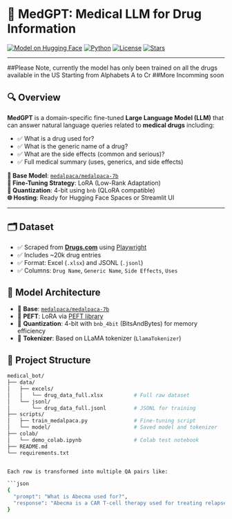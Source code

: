 # 🧠 MedGPT: Medical LLM for Drug Information

[![Model on Hugging Face](https://img.shields.io/badge/HuggingFace-MedAlpaca-yellow?logo=huggingface)](https://huggingface.co/medalpaca/medalpaca-7b)
[![Python](https://img.shields.io/badge/Python-3.10+-blue?logo=python)](https://www.python.org/)
[![License](https://img.shields.io/badge/License-MIT-green.svg)](LICENSE)
[![Stars](https://img.shields.io/github/stars/yourusername/medalpaca-medical-llm?style=social)](https://github.com/yourusername/medalpaca-medical-llm)

---
##Please Note, currently the model has only been trained on all the drugs available in the US Starting from Alphabets A to Cr
##More Incomming soon

## 🔍 Overview

**MedGPT** is a domain-specific fine-tuned **Large Language Model (LLM)** that can answer natural language queries related to **medical drugs** including:

- ✅ What is a drug used for?
- ✅ What is the generic name of a drug?
- ✅ What are the side effects (common and serious)?
- ✅ Full medical summary (uses, generics, and side effects)

**🚀 Base Model**: [`medalpaca/medalpaca-7b`](https://huggingface.co/medalpaca/medalpaca-7b)  
**🔧 Fine-Tuning Strategy**: LoRA (Low-Rank Adaptation)  
**💾 Quantization**: 4-bit using `bnb` (QLoRA compatible)  
**🌐 Hosting**: Ready for Hugging Face Spaces or Streamlit UI

---


## 🗂 Dataset

- ✅ Scraped from [**Drugs.com**](https://www.drugs.com) using [Playwright](https://playwright.dev/)
- ✅ Includes ~20k drug entries
- ✅ Format: Excel (`.xlsx`) and JSONL (`.jsonl`)
- ✅ Columns: `Drug Name`, `Generic Name`, `Side Effects`, `Uses`


## 🧠 Model Architecture

- 🔸 **Base**: [`medalpaca/medalpaca-7b`](https://huggingface.co/medalpaca/medalpaca-7b)
- 🔸 **PEFT**: LoRA via [PEFT library](https://github.com/huggingface/peft)
- 🔸 **Quantization**: 4-bit with `bnb_4bit` (BitsAndBytes) for memory efficiency
- 🔸 **Tokenizer**: Based on LLaMA tokenizer (`LlamaTokenizer`)



## 📁 Project Structure

```bash
medical_bot/
├── data/
│   ├── excels/
│   │   └── drug_data_full.xlsx          # Full raw dataset
│   └── jsonl/
│       └── drug_data_full.jsonl         # JSONL for training
├── scripts/
│   ├── train_medalpaca.py               # Fine-tuning script
│   └── model/                           # Saved model and tokenizer
├── colab/
│   └── demo_colab.ipynb                 # Colab test notebook
├── README.md
└── requirements.txt


Each row is transformed into multiple QA pairs like:

```json
{
  "prompt": "What is Abecma used for?",
  "response": "Abecma is a CAR T-cell therapy used for treating relapsed or refractory multiple myeloma..."
}



